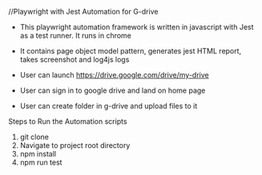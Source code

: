 //Playwright with Jest Automation for G-drive

* This playwright automation framework is written in javascript with Jest as a test runner. It runs in chrome

* It contains page object model pattern, generates jest HTML report, takes screenshot and log4js logs

* User can launch https://drive.google.com/drive/my-drive
* User can sign in to google drive and land on home page
* User can create folder in g-drive and upload files to it


Steps to Run the Automation scripts
1. git clone 
2. Navigate to project root directory
3. npm install
4. npm run test